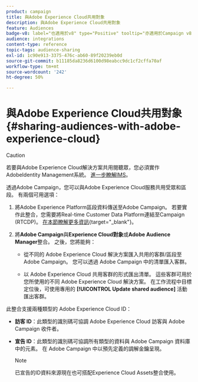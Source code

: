 ```yaml
---
product: campaign
title: 與Adobe Experience Cloud共用對象
description: 與Adobe Experience Cloud共用對象
feature: Audiences
badge-v8: label="也適用於v8" type="Positive" tooltip="亦適用於Campaign v8"
audience: integrations
content-type: reference
topic-tags: audience-sharing
exl-id: 1c90e913-3375-476c-ab60-89f20239eb0d
source-git-commit: b11185da8236d6100d98eabcc9dc1cf2cffa70af
workflow-type: tm+mt
source-wordcount: '242'
ht-degree: 50%

---
```


# 與Adobe Experience Cloud共用對象 {#sharing-audiences-with-adobe-experience-cloud}


>[!CAUTION]
>
>若要與Adobe Experience Cloud解決方案共用閱聽眾，您必須實作AdobeIdentity Management系統。 [進一步瞭解IMS](../../integrations/using/about-adobe-id.md)。

透過Adobe Campaign，您可以與Adobe Experience Cloud服務共用受眾和區段。 有兩個可用選項：

1. 將Adobe Experience Platform區段資料傳送至Adobe Campaign。 若要實作此整合，您需要將Real-time Customer Data Platform連結至Campaign (RTCDP)。 [在本節瞭解更多資訊](https://experienceleague.adobe.com/docs/experience-platform/destinations/catalog/email-marketing/adobe-campaign.html?lang=zh-Hant){target="_blank"}。

1. 將&#x200B;**Adobe Campaign**&#x200B;與&#x200B;**Experience Cloud對象**&#x200B;或&#x200B;**Adobe Audience Manager**&#x200B;整合。 之後，您將能夠：

   * 從不同的 Adobe Experience Cloud 解決方案匯入共用的客群/區段至 Adobe Campaign。 您可以透過 Adobe Campaign 中的清單匯入客群。

   * 以 Adobe Experience Cloud 共用客群的形式匯出清單。 這些客群可用於您所使用的不同 Adobe Experience Cloud 解決方案。 在工作流程中目標定位後，可使用專用的 **[!UICONTROL Update shared audience]** 活動匯出客群。

此整合支援兩種類型的 Adobe Experience Cloud ID：

* **訪客 ID**：此類型的識別碼可協調 Adobe Experience Cloud 訪客與 Adobe Campaign 收件者。
* **宣告 ID**：此類型的識別碼可協調所有類型的資料與 Adobe Campaign 資料庫中的元素。 在 Adobe Campaign 中以預先定義的調解金鑰呈現。

  >[!NOTE]
  >
  > 已宣告的ID資料來源現在也可搭配Experience Cloud Assets整合使用。
  >
